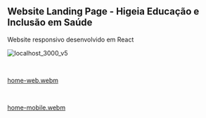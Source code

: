 ## Website Landing Page - Higeia Educação e Inclusão em Saúde
Website responsivo desenvolvido em React


![localhost_3000_v5](https://github.com/user-attachments/assets/294f7fa0-0af2-4fff-9c25-140d81ae5d01)

<br>

[home-web.webm](https://github.com/user-attachments/assets/f69ba9b4-ef99-43bb-9609-4b45318a4552)

<br>

[home-mobile.webm](https://github.com/user-attachments/assets/20a15ac0-4995-4709-8bc1-cf4fa4bf6726)
